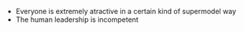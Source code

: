 - Everyone is extremely atractive in a certain kind of supermodel way
- The human leadership is incompetent
